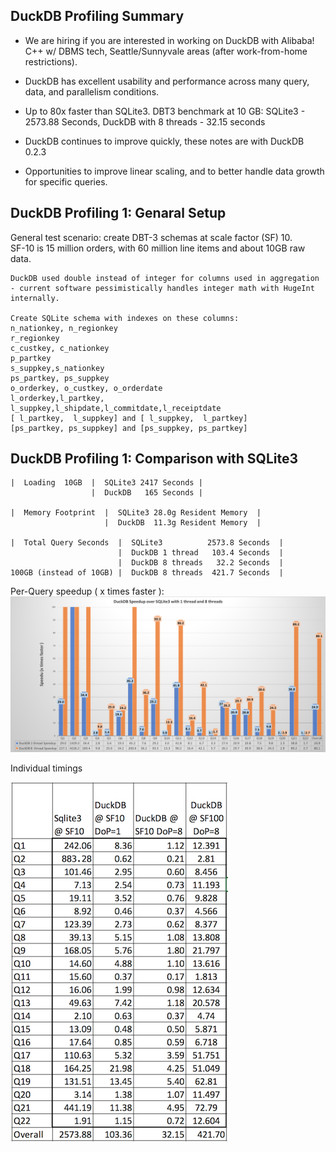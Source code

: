 ## DuckDB Profiling Summary
* We are hiring if you are interested in working on DuckDB with Alibaba!  C++ w/ DBMS tech, Seattle/Sunnyvale areas (after work-from-home restrictions).
* DuckDB has excellent usability and performance across many query, data, and parallelism conditions.
* Up to 80x faster than SQLite3. DBT3 benchmark at 10 GB:  SQLite3 - 2573.88 Seconds, DuckDB with 8 threads - 32.15 seconds
* DuckDB continues to improve quickly, these notes are with DuckDB 0.2.3

* Opportunities to improve linear scaling, and to better handle data growth for specific queries. 


## DuckDB Profiling 1: Genaral Setup
General test scenario:  create DBT-3 schemas at scale factor (SF) 10.  
SF-10 is 15 million orders, with 60 million line items and about 10GB raw data.  

```
DuckDB used double instead of integer for columns used in aggregation - current software pessimistically handles integer math with HugeInt internally.  

Create SQLite schema with indexes on these columns:
n_nationkey, n_regionkey 
r_regionkey 
c_custkey, c_nationkey
p_partkey
s_suppkey,s_nationkey
ps_partkey, ps_suppkey
o_orderkey, o_custkey, o_orderdate
l_orderkey,l_partkey,
l_suppkey,l_shipdate,l_commitdate,l_receiptdate
[ l_partkey,  l_suppkey] and [ l_suppkey,  l_partkey]
[ps_partkey, ps_suppkey] and [ps_suppkey, ps_partkey]
```
## DuckDB Profiling 1: Comparison with SQLite3
```
|  Loading  10GB  |  SQLite3 2417 Seconds |  
                  |  DuckDB   165 Seconds |

|  Memory Footprint  |  SQLite3 28.0g Resident Memory  |
                     |  DuckDB  11.3g Resident Memory  |

|  Total Query Seconds  |  SQLite3          2573.8 Seconds  |
                        |  DuckDB 1 thread   103.4 Seconds  |
                        |  DuckDB 8 threads   32.2 Seconds  |
100GB (instead of 10GB) |  DuckDB 8 threads  421.7 Seconds  |
```
Per-Query speedup ( x times faster ):
![](https://github.com/jtommaney/blog/blob/blog/assets/DuckDB_Speedup.png?raw=true) 


Individual timings

![](https://github.com/jtommaney/blog/blob/blog/assets/DuckDB_SQLite.png?raw=true) 
